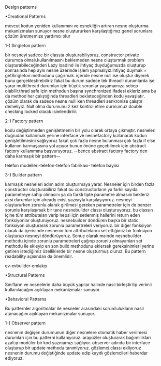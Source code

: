 Design patterns

•Creational Patterns

mevcut kodun yeniden kullanımını ve esnekliğin artıran nesne oluşturma mekanizmaları sunuyor
nesne oluştururken karşılaştığımız genel sorunlara çözüm üretmemize yardımcı olur

1-) Singleton pattern

bir nesneyi sadece bir classta oluşturabiliyoruz.
constructor private durumda olmalı.kullanılmasını beklemeden nesne oluşturmak problem oluşturabileceğinden Lazy loadind ile ihtiyaç duyduğumuzda oluşturup sonrasında hep aynı nesne üzerinde işlem yapmalıyız.ihtiyaç duymak = getSingleton methodunu çağırmak.
içeride nesne null ise oluştur diyerek bunu gerçekleştirebiliriz fakat bu durum sadece tek threadli durumlarda işe yarar multithread durumları için büyük sorunlar yaşamamıza sebep olabilir.thrad safe için methodun başına synchronized ifadesi ekleriz ama bu da  method her çalıştığında threadleri bekleteceğinden kodu yavaşlatır. çözüm olarak da sadece nesne null iken threadleri senkronize çalıştır demeliyiz. Null olma durumunu 2 kez kontrol etme durmumuz double checking locked olarak isimlendirilir.


2-) Factory pattern

kodu değiştirmeden genişletmenin bir yolu olarak ortaya çıkmıştır. nesneleri doğrudan kullanmak yerine interface ve nesnefactory kullanarak kodun genişletilmesini sağlıyoruz fakat çok fazla nesne bulunması çok fazla if else kullanım karmaşasına yol açıyor bunun önüne geçebilmek için abstract factory kullanımına başvuruyoruz. --bence abstract factory factory den daha karmaşık bir pattern--

telefon modelleri-telefon-telefon fabrikası- telefon bayiisi


3-) Builder pattern

karmaşık nesneleri adım adım oluşturmaya yarar. Nesneler için birden fazla constructor oluşturabiliriz fakat bu constructorların ya farklı sayıda parametreye sahip olmasını ya da farklı tipte parametre almasını bekleriz aksi durumlar için already exist yazısıyla karşılaşıyoruz. nesneyi oluştururken zorunlu olarak girilmesi gereken parametreler için de benzer sorunla karşılaşırsak bir tane nesnebuilder classı oluşturuyoruz. bu classın içine tüm attributeları verip hepsi için setlenmiş hallerini return eden fonksiyonlar oluşturuyoruz. nesnebuilder döndüren başka bir static fonksiyon oluşturarak zorunlu parametreleri veriyoruz. bir diğer fonksiyon olarak da içerisinde nesnenin tüm attributelarını set ettiğimiz bir fonksiyon oluşturup nesneyi döndürüyoruz. Sonuç olarak mainde nesnebuilder methodu içinde zorunlu parametreleri çağırıp zorunlu olmayanları set methodu ile ekleyip en son build methodunu eklersek gereksinimleri yerine getiren  istediğimiz özelliklerde bir nesne oluşturmuş oluruz. Bu pattern readability açısından da önemlidir.

ev-evbuilder-emlakçı


•Structural Patterns

Sınıfların ve nesnelerin daha büyük yapılar halinde nasıl birleştirilip verimli kullanılacağını açıklayan mekanizmalar sunuyor.

•Behavioral Patterns

Bu patternler algoritmalar ile nesneler arasındaki sorumlulukların nasıl atanacağını açıklayan mekanizmalar sunuyor.

1-) Observer pattern

nesnenin değişen durumunun diğer nesnelere otomatik haber verilmesi durumları için bu patterni kullanıyoruz. arayüzler oluşturarak bağımlılıkları azaltıp modüler bir kod yazmamızı sağlıyor. observer adında bir interface oluşturup bir update methodu tanımlyoruz.
gözlemci classı ekliyoruz nesnenin durumu değiştiğinde update edip kayıtlı gözlemcileri haberdar ediyoruz.

